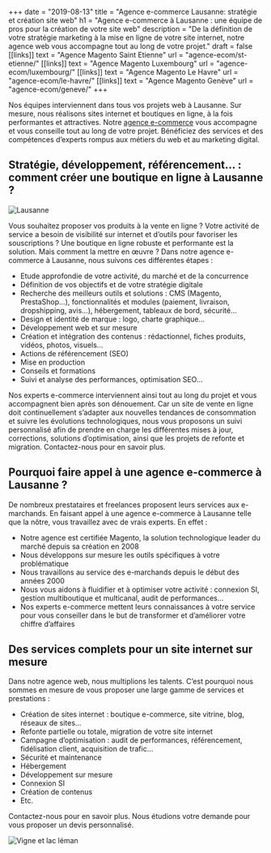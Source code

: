 +++
date = "2019-08-13"
title = "Agence e-commerce Lausanne: stratégie et création site web"
h1 = "Agence e-commerce à Lausanne : une équipe de pros pour la création de votre site web"
description = "De la définition de votre stratégie marketing à la mise en ligne de votre site internet, notre agence web vous accompagne tout au long de votre projet."
draft = false
[[links]]
    text = "Agence Magento Saint Etienne"
    url = "agence-ecom/st-etienne/"
[[links]]
    text = "Agence Magento Luxembourg"
    url = "agence-ecom/luxembourg/"
[[links]]
    text = "Agence Magento Le Havre"
    url = "agence-ecom/le-havre/"
[[links]]
    text = "Agence Magento Genève"
    url = "agence-ecom/geneve/"
+++

Nos équipes interviennent dans tous vos projets web à Lausanne. Sur mesure, nous réalisons sites internet et boutiques en ligne, à la fois performantes et attractives. Notre [agence e-commerce](/agence-ecom/) vous accompagne et vous conseille tout au long de votre projet. Bénéficiez des services et des compétences d’experts rompus aux métiers du web et au marketing digital.

## Stratégie, développement, référencement… : comment créer une boutique en ligne à Lausanne ?

<img class="animate zoomIn margin-auto" src="/images/ville/lausanne.svg" alt="Lausanne" />

Vous souhaitez proposer vos produits à la vente en ligne ? Votre activité de service a besoin de visibilité sur internet et d’outils pour favoriser les souscriptions ? Une boutique en ligne robuste et performante est la solution. Mais comment la mettre en œuvre ? Dans notre agence e-commerce à Lausanne, nous suivons ces différentes étapes :

-	Etude approfondie de votre activité, du marché et de la concurrence
-	Définition de vos objectifs et de votre stratégie digitale
-	Recherche des meilleurs outils et solutions : CMS (Magento, PrestaShop…), fonctionnalités et modules (paiement, livraison, dropshipping, avis…), hébergement, tableaux de bord, sécurité…
-	Design et identité de marque : logo, charte graphique…
-	Développement web et sur mesure
-	Création et intégration des contenus : rédactionnel, fiches produits, vidéos, photos, visuels…
-	Actions de référencement (SEO)
-	Mise en production
-	Conseils et formations
-	Suivi et analyse des performances, optimisation SEO…

Nos experts e-commerce interviennent ainsi tout au long du projet et vous accompagnent bien après son dénouement. Car un site de vente en ligne doit continuellement s’adapter aux nouvelles tendances de consommation et suivre les évolutions technologiques, nous vous proposons un suivi personnalisé afin de prendre en charge les différentes mises à jour, corrections, solutions d’optimisation, ainsi que les projets de refonte et migration. Contactez-nous pour en savoir plus.

## Pourquoi faire appel à une agence e-commerce à Lausanne ?

De nombreux prestataires et freelances proposent leurs services aux e-marchands. En faisant appel à une agence e-commerce à Lausanne telle que la nôtre, vous travaillez avec de vrais experts. En effet :

-	Notre agence est certifiée Magento, la solution technologique leader du marché depuis sa création en 2008
-	Nous développons sur mesure les outils spécifiques à votre problématique
-	Nous travaillons au service des e-marchands depuis le début des années 2000
-	Nous vous aidons à fluidifier et à optimiser votre activité : connexion SI, gestion multiboutique et multicanal, audit de performances…
-	Nos experts e-commerce mettent leurs connaissances à votre service pour vous conseiller dans le but de transformer et d’améliorer votre chiffre d’affaires

## Des services complets pour un site internet sur mesure

Dans notre agence web, nous multiplions les talents. C’est pourquoi nous sommes en mesure de vous proposer une large gamme de services et prestations :

-	Création de sites internet : boutique e-commerce, site vitrine, blog, réseaux de sites…
-	Refonte partielle ou totale, migration de votre site internet
-	Campagne d’optimisation : audit de performances, référencement, fidélisation client, acquisition de trafic…
-	Sécurité et maintenance
-	Hébergement
-	Développement sur mesure
-	Connexion SI
-	Création de contenus
-	Etc.

Contactez-nous pour en savoir plus. Nous étudions votre demande pour vous proposer un devis personnalisé.

<img class="animate zoomIn margin-auto" src="/images/ville/vigne-leman.jpg" alt="Vigne et lac léman" />
